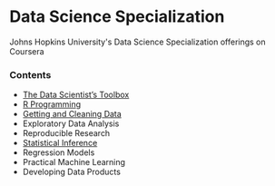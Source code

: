 Data Science Specialization
===========================

Johns Hopkins University's Data Science Specialization offerings on Coursera

### Contents

* [The Data Scientist’s Toolbox](toolbox)
* [R Programming](rprog)
* [Getting and Cleaning Data](getdata)
* Exploratory Data Analysis
* Reproducible Research
* [Statistical Inference](statinference)
* Regression Models
* Practical Machine Learning
* Developing Data Products
